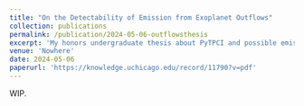 ```yaml
---
title: "On the Detectability of Emission from Exoplanet Outflows"
collection: publications
permalink: /publication/2024-05-06-outflowsthesis
excerpt: 'My honors undergraduate thesis about PyTPCI and possible emission signals from exoplanet outflows. Produced under Michael Zhang and Professor Jacob Bean. A full paper is in preparation. Attached file is an unpublished version of the manuscript.'
venue: 'Nowhere'
date: 2024-05-06 	
paperurl: 'https://knowledge.uchicago.edu/record/11790?v=pdf'
---
```


WIP.
